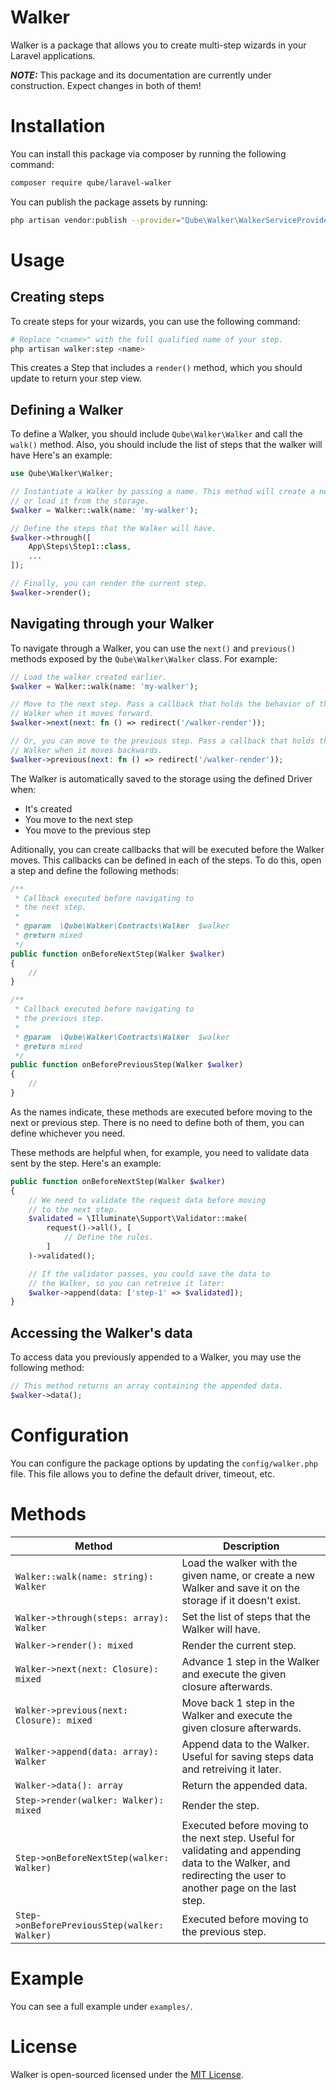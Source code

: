 # Walker

Walker is a package that allows you to create multi-step wizards in your Laravel applications.

**_NOTE:_** This package and its documentation are currently under construction. Expect changes in both of them!

# Installation

You can install this package via composer by running the following command:

```bash
composer require qube/laravel-walker
```

You can publish the package assets by running:

```bash
php artisan vendor:publish --provider="Qube\Walker\WalkerServiceProvider"
```

# Usage

## Creating steps

To create steps for your wizards, you can use the following command:

```bash
# Replace "<name>" with the full qualified name of your step.
php artisan walker:step <name>
```

This creates a Step that includes a `render()` method, which you should update to return your step view.

## Defining a Walker

To define a Walker, you should include `Qube\Walker\Walker` and call the `walk()` method. Also, you should include the list of steps that the walker will have Here's an example:

```php
use Qube\Walker\Walker;

// Instantiate a Walker by passing a name. This method will create a new Walker
// or load it from the storage.
$walker = Walker::walk(name: 'my-walker');

// Define the steps that the Walker will have.
$walker->through([
    App\Steps\Step1::class,
    ...
]);

// Finally, you can render the current step.
$walker->render();
```

## Navigating through your Walker

To navigate through a Walker, you can use the `next()` and `previous()` methods exposed by the `Qube\Walker\Walker` class. For example:

```php
// Load the walker created earlier.
$walker = Walker::walk(name: 'my-walker');

// Move to the next step. Pass a callback that holds the behavior of the
// Walker when it moves forward.
$walker->next(next: fn () => redirect('/walker-render'));

// Or, you can move to the previous step. Pass a callback that holds the behavior of the
// Walker when it moves backwards.
$walker->previous(next: fn () => redirect('/walker-render'));
```

The Walker is automatically saved to the storage using the defined Driver when:

- It's created
- You move to the next step
- You move to the previous step

Aditionally, you can create callbacks that will be executed before the Walker moves. This callbacks can be defined in each of the steps. To do this, open a step and define the following methods:

```php
/**
 * Callback executed before navigating to
 * the next step.
 *
 * @param  \Qube\Walker\Contracts\Walker  $walker
 * @return mixed
 */
public function onBeforeNextStep(Walker $walker)
{
    //
}

/**
 * Callback executed before navigating to
 * the previous step.
 *
 * @param  \Qube\Walker\Contracts\Walker  $walker
 * @return mixed
 */
public function onBeforePreviousStep(Walker $walker)
{
    //
}
```

As the names indicate, these methods are executed before moving to the next or previous step. There is no need to define both of them, you can define whichever you need.

These methods are helpful when, for example, you need to validate data sent by the step. Here's an example:

```php
public function onBeforeNextStep(Walker $walker)
{
    // We need to validate the request data before moving
    // to the next step.
    $validated = \Illuminate\Support\Validator::make(
        request()->all(), [
            // Define the rules.
        ]
    )->validated();

    // If the validator passes, you could save the data to
    // the Walker, so you can retreive it later:
    $walker->append(data: ['step-1' => $validated]);
}
```

## Accessing the Walker's data

To access data you previously appended to a Walker, you may use the following method:

```php
// This method returns an array containing the appended data.
$walker->data();
```

# Configuration

You can configure the package options by updating the `config/walker.php` file. This file allows you to define the default driver, timeout, etc.

# Methods

| Method                                       | Description                                                                                                                                                 |
| -------------------------------------------- | ----------------------------------------------------------------------------------------------------------------------------------------------------------- |
| `Walker::walk(name: string): Walker`         | Load the walker with the given name, or create a new Walker and save it on the storage if it doesn't exist.                                                 |
| `Walker->through(steps: array): Walker`      | Set the list of steps that the Walker will have.                                                                                                            |
| `Walker->render(): mixed`                    | Render the current step.                                                                                                                                    |
| `Walker->next(next: Closure): mixed`         | Advance 1 step in the Walker and execute the given closure afterwards.                                                                                      |
| `Walker->previous(next: Closure): mixed`     | Move back 1 step in the Walker and execute the given closure afterwards.                                                                                    |
| `Walker->append(data: array): Walker`        | Append data to the Walker. Useful for saving steps data and retreiving it later.                                                                            |
| `Walker->data(): array`                      | Return the appended data.                                                                                                                                   |
| `Step->render(walker: Walker): mixed`        | Render the step.                                                                                                                                            |
| `Step->onBeforeNextStep(walker: Walker)`     | Executed before moving to the next step. Useful for validating and appending data to the Walker, and redirecting the user to another page on the last step. |
| `Step->onBeforePreviousStep(walker: Walker)` | Executed before moving to the previous step.                                                                                                                |

# Example

You can see a full example under `examples/`.

# License

Walker is open-sourced licensed under the [MIT License](LICENSE.md).

```

```
